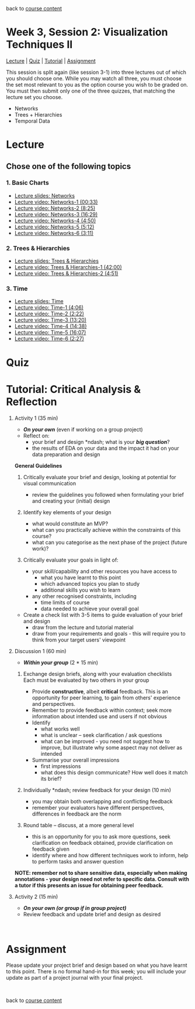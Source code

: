 back to [course content](index)


# Week 3, Session 2: Visualization Techniques II

[Lecture](#lecture) | <!-- [Reading](#reading) | --> [Quiz](#quiz) | [Tutorial](#tutorial-critical-analysis) | [Assignment](#assignment)



This session is split again (like session 3-1) into three lectures out of which you should choose one. While you may watch all three, you must choose the set most relevant to you as the option course you wish to be graded on. You must then submit only one of the three quizzes, that matching the lecture set you choose. 

* Networks
* Trees + Hierarchies
* Temporal Data

# Lecture

## Chose one of the following topics

### 1. Basic Charts
* [Lecture slides: Networks](files/3-Networks.pdf)  
* [Lecture video: Networks-1 (00:33)](https://drive.google.com/file/d/1bGZgGoM5VmPLJXSXA6t3eIBEBQXNxhpP/view?usp=sharing)
* [Lecture video: Networks-2 (8:25)](https://drive.google.com/file/d/1Pd9nkxWTcvHY5UoZMY-wadlO9OMnF6Gg/view?usp=sharing)
* [Lecture video: Networks-3 (16:29)](https://drive.google.com/file/d/1dMiSYUaDxXSvmGFRwsCUePd5lye4OvKj/view?usp=sharing)
* [Lecture video: Networks-4 (4:50)](https://drive.google.com/file/d/1igNA8yKuGDPJkTJ5hMvbZ3jwO0KSutCb/view?usp=sharing)
* [Lecture video: Networks-5 (5:12)](https://drive.google.com/file/d/12wyYCwi3BBYxIg1UF9vJ7tgUIsWx4B5B/view?usp=sharing)
* [Lecture video: Networks-6 (3:11)](https://drive.google.com/file/d/1ORrdVohl3Rak88UaloXT1ZkQXWBbs78u/view?usp=sharing)


### 2. Trees & Hierarchies
* [Lecture slides: Trees & Hierarchies](files/3-Trees+Hierarchies.pdf)  
* [Lecture video: Trees & Hierarchies-1 (42:00)](https://drive.google.com/file/d/1rqGOvytbRCikUzP0vvyxUuI-6WoiBntR/view?usp=sharing)
* [Lecture video: Trees & Hierarchies-2 (4:51)](https://drive.google.com/file/d/1GP60bvYxU46X4v1zWZKbDHGztCadN1NV/view?usp=sharing)

### 3. Time
* [Lecture slides: Time](files/3-TemporalData.pdf)  
* [Lecture video: Time-1 (4:06)](https://drive.google.com/file/d/1CxeNXh2Gl1o2X_W9Gd7FOEqMWnFAlSJO/view?usp=sharing)
* [Lecture video: Time-2 (2:22)](https://drive.google.com/file/d/10uzyD-AUxNcHnLKetefFe7u5Wj1aqXgf/view?usp=sharing)
* [Lecture video: Time-3 (13:20)](https://drive.google.com/file/d/1GnSYWw4Y3adYnoaHHQMBtH6ls8-y_9wF/view?usp=sharing)
* [Lecture video: Time-4 (14:38)](https://drive.google.com/file/d/1Jd7LZX2FK-XlIlR1QoxpAovhTJYQwiPm/view?usp=sharing)
* [Lecture video: Time-5 (16:07)](https://drive.google.com/file/d/17VOTvVp8s-5Dr2Y7UNcoXFM1LTkGGy-H/view?usp=sharing)
* [Lecture video: Time-6 (2:27)](https://drive.google.com/file/d/1wKwiSuko7q7VpomPrbgm3_aukLFfCcGx/view?usp=sharing)


# Quiz


<a name = "tutorial-critical-analysis"></a>
# Tutorial: Critical Analysis &amp; Reflection

1. Activity 1 (35 min)
    * ***On your own*** (even if working on a group project)
    - Reflect on:
        - your brief and design *ndash; what is your ___big question___?
        - the results of EDA on your data and the impact it had on your data preparation and design
   
   __General Guidelines__  
   1. Critically evaluate your brief and design, looking at potential for visual communication
        - review the guidelines you followed when formulating your brief and creating your (initial) design
    
   2. Identify key elements of your design
        - what would constitute an MVP?
        - what can you practically achieve within the constraints of this course?
        - what can you categorise as the next phase of the project (future work)?
    
   3. Critically evaluate your goals in light of:
        - your skill/capability and other resources you have access to
            - what you have learnt to this point
            - which advanced topics you plan to study
            - additional skills you wish to learn
        - any other recognised constraints, including
            - time limits of course
            - data needed to achieve your overall goal
      
    * Create a check list with 3-5 items to guide evaluation of your brief and design
        - draw from the lecture and tutorial material
        - draw from your requirements and goals - this will require you to think from your target users' viewpoint
    
  
1. Discussion 1 (60 min)
    * ***Within your group*** (2 * 15 min)
    1. Exchange design briefs, along with your evaluation checklists  
        Each must be evaluated by two others in your group
        - Provide __constructive__, albeit __critical__ feedback. This is an opportunity for peer learning, to gain from others' experience and perspectives.
        - Remember to provide feedback within context; seek more information about intended use and users if not obvious
        - Identify
            - what works well
            - what is unclear &ndash; seek clarification / ask questions
            - what can be improved - you need not suggest how to improve, but illustrate why some aspect may not deliver as intended
        - Summarise your overall impressions
          - first impressions
          - what does this design communicate? How well does it match its brief?
        
    2. Individually *ndash; review feedback for your design (10 min)
        - you may obtain both overlapping and conflicting feedback
        - remember your evaluators have different perspectives, differences in feedback are the norm
      
    3. Round table &ndash; discuss, at a more general level
        - this is an opportunity for you to ask more questions, seek clarification on feedback obtained, provide clarification on feedback given
        - identify where and how different techniques work to inform, help to perform tasks and answer question

    __NOTE: remember not to share sensitive data, especially when making annotations - your design need not refer to specific data. Consult with a tutor if this presents an issue for obtaining peer feedback.__
    

1. Activity 2 (15 min)
    * ***On your own  (or group if in group project)***
    * Review feedback and update brief and design as desired
    
<p>&nbsp;</p>

# Assignment

Please update your project brief and design based on what you have learnt to this point. There is no formal hand-in for this week; you will include your update as part of a project journal with your final project.

<p>&nbsp;</p>

back to [course content](index)
